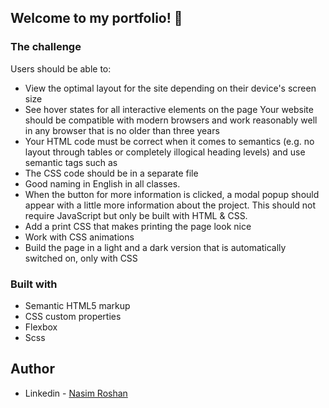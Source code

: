 
## Welcome to my portfolio! 👋



### The challenge

Users should be able to:

- View the optimal layout for the site depending on their device's screen size
- See hover states for all interactive elements on the page
Your website should be compatible with modern browsers and work reasonably well in any browser that is no older than three years
- Your HTML code must be correct when it comes to semantics (e.g. no layout through tables or completely illogical heading levels) and use semantic tags such as <nav>
- The CSS code should be in a separate file
- Good naming in English in all classes.
- When the button for more information is clicked, a modal popup should appear with a little more information about the project. This should not require JavaScript but only be built with HTML & CSS.
- Add a print CSS that makes printing the page look nice
- Work with CSS animations
- Build the page in a light and a dark version that is automatically switched on, only with CSS


### Built with

- Semantic HTML5 markup
- CSS custom properties
- Flexbox
- Scss



## Author

- Linkedin - [Nasim Roshan](www.linkedin.com/in/nasim-roshan-1637a056)

